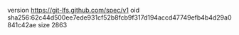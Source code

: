 version https://git-lfs.github.com/spec/v1
oid sha256:62c44d500ee7ede931cf52b8fcb9f317d194accd47749efb4b4d29a0841c42ae
size 2863
